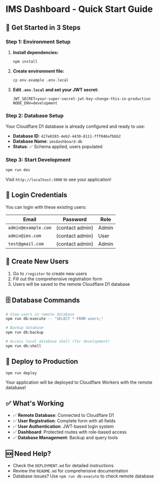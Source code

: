 # IMS Dashboard - Quick Start Guide

## 🚀 Get Started in 3 Steps

### Step 1: Environment Setup

1. **Install dependencies:**
   ```bash
   npm install
   ```

2. **Create environment file:**
   ```bash
   cp env.example .env.local
   ```

3. **Edit `.env.local` and set your JWT secret:**
   ```env
   JWT_SECRET=your-super-secret-jwt-key-change-this-in-production
   NODE_ENV=development
   ```

### Step 2: Database Setup

Your Cloudflare D1 database is already configured and ready to use:

- **Database ID**: `427e0283-4eb2-4430-8111-fff046afbbb2`
- **Database Name**: `imsdashboard-db`
- **Status**: ✅ Schema applied, users populated

### Step 3: Start Development

```bash
npm run dev
```

Visit `http://localhost:3000` to see your application!

## 🔐 Login Credentials

You can login with these existing users:

| Email | Password | Role |
|-------|----------|------|
| `admin@example.com` | (contact admin) | Admin |
| `admin@ims.com` | (contact admin) | User |
| `test@gmail.com` | (contact admin) | Admin |

## 📝 Create New Users

1. Go to `/register` to create new users
2. Fill out the comprehensive registration form
3. Users will be saved to the remote Cloudflare D1 database

## 🗄️ Database Commands

```bash
# View users in remote database
npm run db:execute -- "SELECT * FROM users;"

# Backup database
npm run db:backup

# Access local database shell (for development)
npm run db:shell
```

## 🚀 Deploy to Production

```bash
npm run deploy
```

Your application will be deployed to Cloudflare Workers with the remote database!

## ✅ What's Working

- ✅ **Remote Database**: Connected to Cloudflare D1
- ✅ **User Registration**: Complete form with all fields
- ✅ **User Authentication**: JWT-based login system
- ✅ **Dashboard**: Protected routes with role-based access
- ✅ **Database Management**: Backup and query tools

## 🆘 Need Help?

- Check the `DEPLOYMENT.md` for detailed instructions
- Review the `README.md` for comprehensive documentation
- Database issues? Use `npm run db:execute` to check remote database
